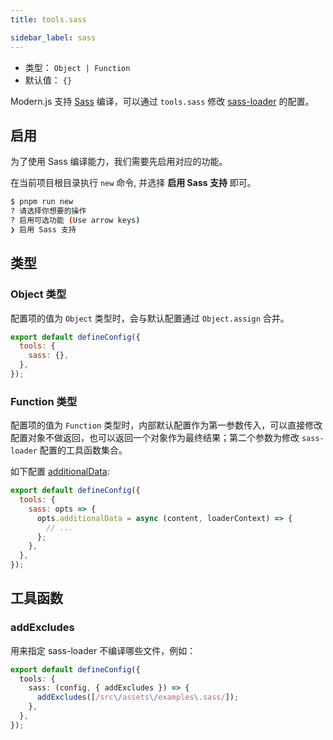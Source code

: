 ```yaml
---
title: tools.sass

sidebar_label: sass
---
```



- 类型： `Object | Function`
- 默认值： `{}`

Modern.js 支持 [Sass](https://sass-lang.com/) 编译，可以通过 `tools.sass` 修改 [sass-loader](https://github.com/webpack-contrib/sass-loader) 的配置。

## 启用

为了使用 Sass 编译能力，我们需要先启用对应的功能。

在当前项目根目录执行 `new` 命令, 并选择 **启用 Sass 支持** 即可。

```bash
$ pnpm run new
? 请选择你想要的操作
? 启用可选功能 (Use arrow keys)
❯ 启用 Sass 支持
```

## 类型

### Object 类型

配置项的值为 `Object` 类型时，会与默认配置通过 `Object.assign` 合并。

```js title="modern.config.js"
export default defineConfig({
  tools: {
    sass: {},
  },
});
```

### Function 类型

配置项的值为 `Function` 类型时，内部默认配置作为第一参数传入，可以直接修改配置对象不做返回，也可以返回一个对象作为最终结果；第二个参数为修改 `sass-loader` 配置的工具函数集合。

如下配置 [additionalData](https://github.com/webpack-contrib/sass-loader#additionaldata):

```js title="modern.config.js"
export default defineConfig({
  tools: {
    sass: opts => {
      opts.additionalData = async (content, loaderContext) => {
        // ...
      };
    },
  },
});
```

## 工具函数

### addExcludes

用来指定 sass-loader 不编译哪些文件，例如：

```ts title="modern.config.ts"
export default defineConfig({
  tools: {
    sass: (config, { addExcludes }) => {
      addExcludes([/src\/assets\/examples\.sass/]);
    },
  },
});
```
